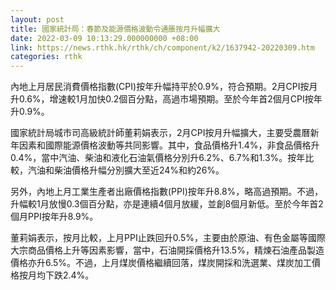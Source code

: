 ```yaml
---
layout: post
title: 國家統計局：春節及能源價格波動令通脹按月升幅擴大
date: 2022-03-09 10:13:29.000000000 +08:00
link: https://news.rthk.hk/rthk/ch/component/k2/1637942-20220309.htm
categories: rthk
---
```


內地上月居民消費價格指數(CPI)按年升幅持平於0.9%，符合預期。2月CPI按月升0.6%，增速較1月加快0.2個百分點，高過市場預期。至於今年首2個月CPI按年升0.9%。

國家統計局城市司高級統計師董莉娟表示，2月CPI按月升幅擴大，主要受農曆新年因素和國際能源價格波動等共同影響。其中，食品價格升1.4%，非食品價格升0.4%，當中汽油、柴油和液化石油氣價格分別升6.2%、6.7%和1.3%。按年比較，汽油和柴油價格升幅分別擴大至近24%和約26%。

另外，內地上月工業生產者出廠價格指數(PPI)按年升8.8%，略高過預期。不過，升幅較1月放慢0.3個百分點，亦是連續4個月放緩，並創8個月新低。至於今年首2個月PPI按年升8.9%。

董莉娟表示，按月比較，上月PPI止跌回升0.5%，主要由於原油、有色金屬等國際大宗商品價格上升等因素影響，當中，石油開採價格升13.5%，精煉石油產品製造價格亦升6.5%。不過，上月煤炭價格繼續回落，煤炭開採和洗選業、煤炭加工價格按月均下跌2.4%。
